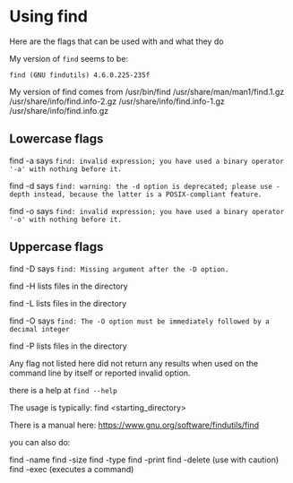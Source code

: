 # Using find

Here are the flags that can be used with and what they do

My version of `find` seems to be:

```shell
find (GNU findutils) 4.6.0.225-235f
```

My version of find comes from /usr/bin/find /usr/share/man/man1/find.1.gz /usr/share/info/find.info-2.gz
/usr/share/info/find.info-1.gz /usr/share/info/find.info.gz

## Lowercase flags

find -a says `find: invalid expression; you have used a binary operator '-a' with nothing before it.`

find -d says `find: warning: the -d option is deprecated; please use -depth instead, because the latter is a POSIX-compliant feature.`

find -o says `find: invalid expression; you have used a binary operator '-o' with nothing before it.`

## Uppercase flags

find -D says `find: Missing argument after the -D option.`

find -H lists files in the directory

find -L lists files in the directory

find -O says `find: The -O option must be immediately followed by a decimal integer`

find -P lists files in the directory

Any flag not listed here did not return any results when used on the command line by itself
or reported invalid option.

there is a help at `find --help`

The usage is typically:
find <starting_directory> <expression> <action>

There is a manual here: <https://www.gnu.org/software/findutils/find>

you can also do:

find -name
find -size
find -type
find -print
find -delete (use with caution)
find -exec (executes a command)
